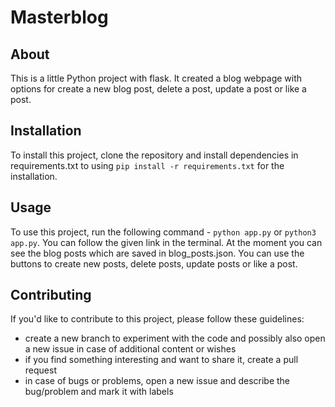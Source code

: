 # Masterblog
## About 

This is a little Python project with flask. It created a blog webpage with options for create a new blog post, delete a post, update a post or like a post. 

## Installation

To install this project, clone the repository and install dependencies in requirements.txt to using `pip install -r requirements.txt` for the installation.

## Usage

To use this project, run the following command - `python app.py` or `python3 app.py`. You can follow the given link in the terminal. At the moment you can see the blog posts which are saved in blog_posts.json. You can use the buttons to create new posts, delete posts, update posts or like a post.


## Contributing

If you'd like to contribute to this project, please follow these guidelines:
-   create a new branch to experiment with the code and possibly also open a new issue in case of additional content or wishes
-   if you find something interesting and want to share it, create a pull request
-   in case of bugs or problems, open a new issue and describe the bug/problem and mark it with labels

